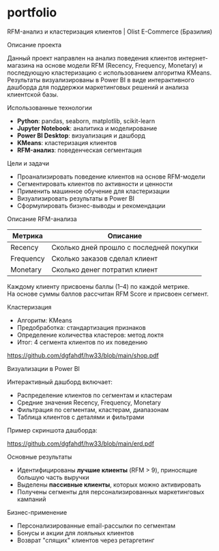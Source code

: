 # portfolio

RFM-анализ и кластеризация клиентов | Olist E-Commerce (Бразилия)

Описание проекта

Данный проект направлен на анализ поведения клиентов интернет-магазина на основе модели RFM (Recency, Frequency, Monetary) и последующую кластеризацию с использованием алгоритма KMeans.  
Результаты визуализированы в Power BI в виде интерактивного дашборда для поддержки маркетинговых решений и анализа клиентской базы.

Использованные технологии

- **Python**: pandas, seaborn, matplotlib, scikit-learn
- **Jupyter Notebook**: аналитика и моделирование
- **Power BI Desktop**: визуализация и дашборд
- **KMeans**: кластеризация клиентов
- **RFM-анализ**: поведенческая сегментация

Цели и задачи

-  Проанализировать поведение клиентов на основе RFM-модели
-  Сегментировать клиентов по активности и ценности
-  Применить машинное обучение для кластеризации
-  Визуализировать результаты в Power BI
-  Сформулировать бизнес-выводы и рекомендации

Описание RFM-анализa

| Метрика   | Описание                                      |
|-----------|-----------------------------------------------|
| Recency   | Сколько дней прошло с последней покупки       |
| Frequency | Сколько заказов сделал клиент                 |
| Monetary  | Сколько денег потратил клиент                 |

Каждому клиенту присвоены баллы (1–4) по каждой метрике.  
На основе суммы баллов рассчитан RFM Score и присвоен сегмент.

Кластеризация

- Алгоритм: KMeans
- Предобработка: стандартизация признаков
- Определение количества кластеров: метод локтя
- Итог: 4 сегмента клиентов по их поведению

https://github.com/dgfahdf/hw33/blob/main/shop.pdf


Визуализации в Power BI

Интерактивный дашборд включает:
-  Распределение клиентов по сегментам и кластерам
-  Средние значения Recency, Frequency, Monetary
-  Фильтрация по сегментам, кластерам, диапазонам
-  Таблица клиентов с деталями и фильтрами

Пример скриншота дашборда:

https://github.com/dgfahdf/hw33/blob/main/erd.pdf

Основные результаты

- Идентифицированы **лучшие клиенты** (RFM > 9), приносящие большую часть выручки
- Выделены **пассивные клиенты**, которых можно активировать
- Получены сегменты для персонализированных маркетинговых кампаний

Бизнес-применение

-  Персонализированные email-рассылки по сегментам
-  Бонусы и акции для лояльных клиентов
-  Возврат "спящих" клиентов через ретаргетинг

